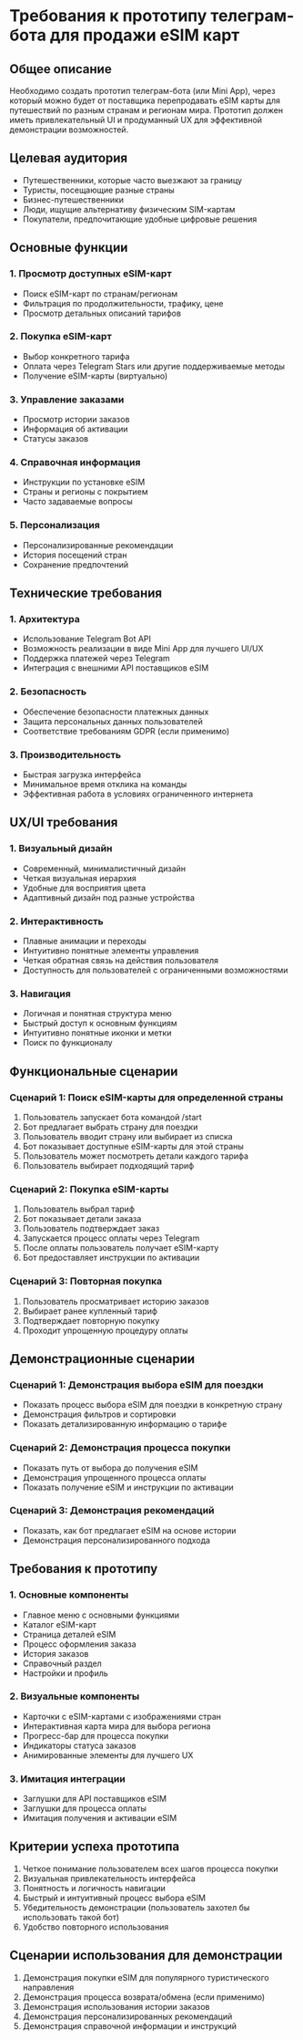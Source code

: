 # Требования к прототипу телеграм-бота для продажи eSIM карт

## Общее описание

Необходимо создать прототип телеграм-бота (или Mini App), через который можно будет от поставщика перепродавать eSIM карты для путешествий по разным странам и регионам мира. Прототип должен иметь привлекательный UI и продуманный UX для эффективной демонстрации возможностей.

## Целевая аудитория

- Путешественники, которые часто выезжают за границу
- Туристы, посещающие разные страны
- Бизнес-путешественники
- Люди, ищущие альтернативу физическим SIM-картам
- Покупатели, предпочитающие удобные цифровые решения

## Основные функции

### 1. Просмотр доступных eSIM-карт
- Поиск eSIM-карт по странам/регионам
- Фильтрация по продолжительности, трафику, цене
- Просмотр детальных описаний тарифов

### 2. Покупка eSIM-карт
- Выбор конкретного тарифа
- Оплата через Telegram Stars или другие поддерживаемые методы
- Получение eSIM-карты (виртуально)

### 3. Управление заказами
- Просмотр истории заказов
- Информация об активации
- Статусы заказов

### 4. Справочная информация
- Инструкции по установке eSIM
- Страны и регионы с покрытием
- Часто задаваемые вопросы

### 5. Персонализация
- Персонализированные рекомендации
- История посещений стран
- Сохранение предпочтений

## Технические требования

### 1. Архитектура
- Использование Telegram Bot API
- Возможность реализации в виде Mini App для лучшего UI/UX
- Поддержка платежей через Telegram
- Интеграция с внешними API поставщиков eSIM

### 2. Безопасность
- Обеспечение безопасности платежных данных
- Защита персональных данных пользователей
- Соответствие требованиям GDPR (если применимо)

### 3. Производительность
- Быстрая загрузка интерфейса
- Минимальное время отклика на команды
- Эффективная работа в условиях ограниченного интернета

## UX/UI требования

### 1. Визуальный дизайн
- Современный, минималистичный дизайн
- Четкая визуальная иерархия
- Удобные для восприятия цвета
- Адаптивный дизайн под разные устройства

### 2. Интерактивность
- Плавные анимации и переходы
- Интуитивно понятные элементы управления
- Четкая обратная связь на действия пользователя
- Доступность для пользователей с ограниченными возможностями

### 3. Навигация
- Логичная и понятная структура меню
- Быстрый доступ к основным функциям
- Интуитивно понятные иконки и метки
- Поиск по функционалу

## Функциональные сценарии

### Сценарий 1: Поиск eSIM-карты для определенной страны
1. Пользователь запускает бота командой /start
2. Бот предлагает выбрать страну для поездки
3. Пользователь вводит страну или выбирает из списка
4. Бот показывает доступные eSIM-карты для этой страны
5. Пользователь может посмотреть детали каждого тарифа
6. Пользователь выбирает подходящий тариф

### Сценарий 2: Покупка eSIM-карты
1. Пользователь выбрал тариф
2. Бот показывает детали заказа
3. Пользователь подтверждает заказ
4. Запускается процесс оплаты через Telegram
5. После оплаты пользователь получает eSIM-карту
6. Бот предоставляет инструкции по активации

### Сценарий 3: Повторная покупка
1. Пользователь просматривает историю заказов
2. Выбирает ранее купленный тариф
3. Подтверждает повторную покупку
4. Проходит упрощенную процедуру оплаты

## Демонстрационные сценарии

### Сценарий 1: Демонстрация выбора eSIM для поездки
- Показать процесс выбора eSIM для поездки в конкретную страну
- Демонстрация фильтров и сортировки
- Показать детализированную информацию о тарифе

### Сценарий 2: Демонстрация процесса покупки
- Показать путь от выбора до получения eSIM
- Демонстрация упрощенного процесса оплаты
- Показать получение eSIM и инструкции по активации

### Сценарий 3: Демонстрация рекомендаций
- Показать, как бот предлагает eSIM на основе истории
- Демонстрация персонализированного подхода

## Требования к прототипу

### 1. Основные компоненты
- Главное меню с основными функциями
- Каталог eSIM-карт
- Страница деталей eSIM
- Процесс оформления заказа
- История заказов
- Справочный раздел
- Настройки и профиль

### 2. Визуальные компоненты
- Карточки с eSIM-картами с изображениями стран
- Интерактивная карта мира для выбора региона
- Прогресс-бар для процесса покупки
- Индикаторы статуса заказов
- Анимированные элементы для лучшего UX

### 3. Имитация интеграции
- Заглушки для API поставщиков eSIM
- Заглушки для процесса оплаты
- Имитация получения и активации eSIM

## Критерии успеха прототипа

1. Четкое понимание пользователем всех шагов процесса покупки
2. Визуальная привлекательность интерфейса
3. Понятность и логичность навигации
4. Быстрый и интуитивный процесс выбора eSIM
5. Убедительность демонстрации (пользователь захотел бы использовать такой бот)
6. Удобство повторного использования

## Сценарии использования для демонстрации

1. Демонстрация покупки eSIM для популярного туристического направления
2. Демонстрация процесса возврата/обмена (если применимо)
3. Демонстрация использования истории заказов
4. Демонстрация персонализированных рекомендаций
5. Демонстрация справочной информации и инструкций